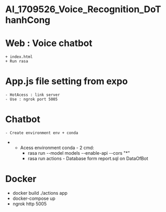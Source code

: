 # AI_1709526_Voice_Recognition_DoThanhCong
# Web : Voice chatbot
    + index.html
    + Run rasa 
# App.js file setting from expo
    - HotAcess : link server 
    - Use : ngrok port 5005
# Chatbot 
    - Create environment env + conda
*    - Acess environment conda 
    - 2 cmd: 
        + rasa run --model models --enable-api --cors "*"
        + rasa run actions
    - Database form report.sql on DataOfBot
# Docker
* docker build ./actions app
* docker-compose up
* ngrok http 5005

